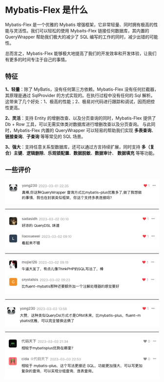 # Mybatis-Flex 是什么

Mybatis-Flex 是一个优雅的 Mybatis 增强框架，它非常轻量、同时拥有极高的性能与灵活性。我们可以轻松的使用 Mybaits-Flex 链接任何数据库，其内置的
QueryWrapper<Badge type="tip" text="^亮点" /> 帮助我们极大的减少了 SQL 编写的工作的同时，减少出错的可能性。

总而言之，Mybatis-Flex 能够极大地提高了我们的开发效率和开发体验，让我们有更多的时间专注于自己的事情。


## 特征

**1、轻量**：除了 MyBatis，没有任何第三方依赖。Mybatis-Flex 没有任何拦截器，其原理是通过 SqlProvider 的方式实现的。在执行过程中没有任何的 Sql 解析。
这带来了几个好处：1、极高的性能；2、极易对代码进行跟踪和调试，因而把控性更高。


**2、灵活**：支持 Entity 的增删改查、以及分页查询的同时，Mybatis-Flex 提供了 Db + Row<Badge type="tip" text="^特色" /> 工具，可以无需实体类对数据库进行增删改查以及分页查询。
与此同时，Mybatis-Flex 内置的 QueryWrapper 可以轻易的帮助我们实现 **多表查询**、**链接查询**、**子查询** 等等常见的 SQL 场景。


**3、强大**：支持任意关系型数据库，还可以通过方言持续扩展，同时支持 **多（复合）主键**、**逻辑删除**、**乐观锁配置**、**数据脱敏**、**数据审计**、
**数据填充** 等等功能。


## 一些评价


![](../assets/images/comments/01.png)

---

![](../assets/images/comments/02.png)

---

![](../assets/images/comments/03.png)

--- 

![](../assets/images/comments/04.png)

--- 

![](../assets/images/comments/05.png)


